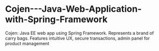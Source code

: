 # Cojen---Java-Web-Application-with-Spring-Framework
Cojen: Java EE web app using Spring Framework. Represents a brand of carry bags. Features intuitive UX, secure transactions, admin panel for product management
